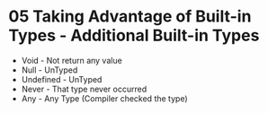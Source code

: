 # 05 Taking Advantage of Built-in Types - Additional Built-in Types

- Void - Not return any value
- Null - UnTyped
- Undefined - UnTyped
- Never - That type never occurred
- Any - Any Type (Compiler checked the type)